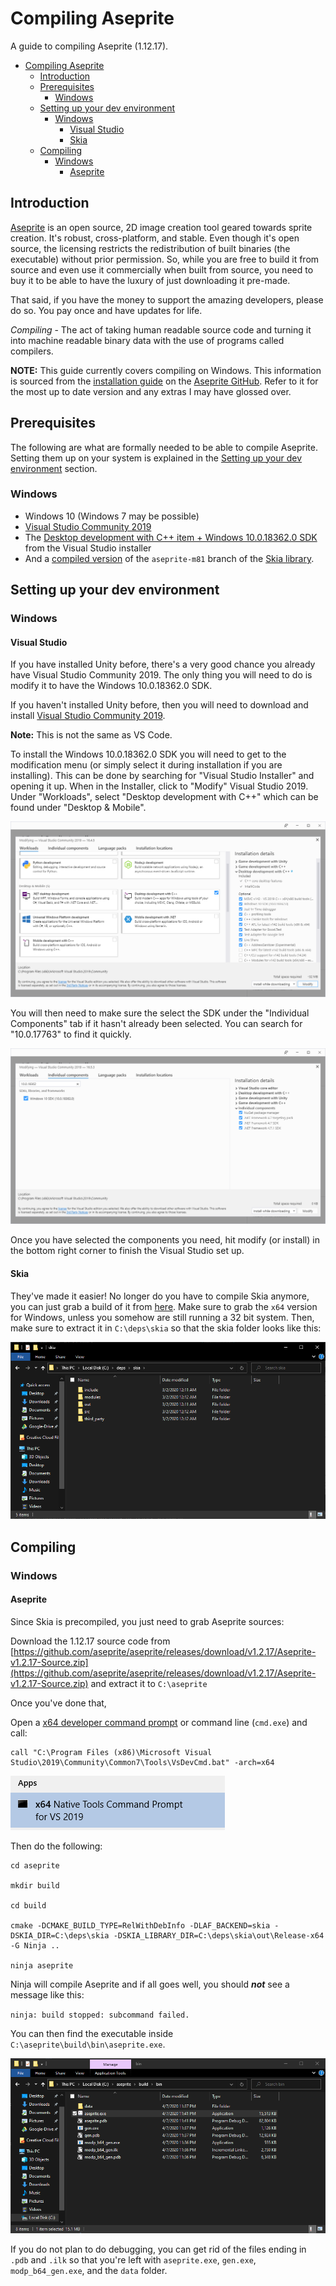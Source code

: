 # Compiling Aseprite

A guide to compiling Aseprite (1.12.17).

- [Compiling Aseprite](#compiling-aseprite)
  - [Introduction](#introduction)
  - [Prerequisites](#prerequisites)
    - [Windows](#windows)
  - [Setting up your dev environment](#setting-up-your-dev-environment)
    - [Windows](#windows-1)
      - [Visual Studio](#visual-studio)
      - [Skia](#skia)
  - [Compiling](#compiling)
    - [Windows](#windows-2)
      - [Aseprite](#aseprite)

## Introduction

[Aseprite](https://aseprite.org/) is an open source, 2D image creation tool geared towards sprite creation. It's robust, cross-platform, and stable. Even though it's open source, the licensing restricts the redistribution of built binaries (the executable) without prior permission. So, while you are free to build it from source and even use it commercially when built from source, you need to buy it to be able to have the luxury of just downloading it pre-made.

That said, if you have the money to support the amazing developers, please do so. You pay once and have updates for life.

*Compiling* - The act of taking human readable source code and turning it into machine readable binary data with the use of programs called compilers.

**NOTE:** This guide currently covers compiling on Windows. This information is sourced from the [installation guide](https://github.com/aseprite/aseprite/blob/master/INSTALL.md) on the [Aseprite GitHub](https://github.com/aseprite/aseprite). Refer to it for the most up to date version and any extras I may have glossed over. 

## Prerequisites

The following are what are formally needed to be able to compile Aseprite. Setting them up on your system is explained in the [Setting up your dev environment](#setting-up-your-dev-environment) section.

### Windows

- Windows 10 (Windows 7 may be possible)
- [Visual Studio Community 2019](https://visualstudio.microsoft.com/downloads/)
- The [Desktop development with C++ item + Windows 10.0.18362.0 SDK](https://imgur.com/a/7zs51IT) from the Visual Studio installer
- And a [compiled version](https://github.com/aseprite/skia/releases) of the `aseprite-m81` branch of the [Skia library](https://github.com/aseprite/skia#readme).

## Setting up your dev environment

### Windows

#### Visual Studio

If you have installed Unity before, there's a very good chance you already have Visual Studio Community 2019. The only thing you will need to do is modify it to have the Windows 10.0.18362.0 SDK.

If you haven't installed Unity before, then you will need to download and install [Visual Studio Community 2019](https://visualstudio.microsoft.com/downloads/).

**Note:** This is not the same as VS Code.

To install the Windows 10.0.18362.0 SDK you will need to get to the modification menu (or simply select it during installation if you are installing). This can be done by searching for "Visual Studio Installer" and opening it up. When in the Installer, click to "Modify" Visual Studio 2019. Under "Workloads", select "Desktop development with C++" which can be found under "Desktop & Mobile".

![Windows 10 Visual Studio C++ Option](img/windows_vs_cpp_opt.png)

You will then need to make sure the select the SDK under the "Individual Components" tab if it hasn't already been selected. You can search for "10.0.17763" to find it quickly.

![Windows 10 Visual Studio SDK Option](img/windows_vs_sdk_opt.png)

Once you have selected the components you need, hit modify (or install) in the bottom right corner to finish the Visual Studio set up.

#### Skia

They've made it easier! No longer do you have to compile Skia anymore, you can just grab a build of it from [here](https://github.com/aseprite/skia/releases). Make sure to grab the `x64` version for Windows, unless you somehow are still running a 32 bit system. Then, make sure to extract it in `C:\deps\skia` so that the skia folder looks like this:

![Windows 10 Skia Directory Structure](img/windows_skia_contents.png)

## Compiling

### Windows

#### Aseprite

Since Skia is precompiled, you just need to grab Aseprite sources:

Download the 1.12.17 source code from [https://github.com/aseprite/aseprite/releases/download/v1.2.17/Aseprite-v1.2.17-Source.zip](https://github.com/aseprite/aseprite/releases/download/v1.2.17/Aseprite-v1.2.17-Source.zip) and extract it to `C:\aseprite`

Once you've done that,

Open a [x64 developer command prompt](https://docs.microsoft.com/en-us/dotnet/framework/tools/developer-command-prompt-for-vs)
or command line (`cmd.exe`) and call:

```
call "C:\Program Files (x86)\Microsoft Visual Studio\2019\Community\Common7\Tools\VsDevCmd.bat" -arch=x64
```

![Windows Developer Console x64](img/windows_developer_console_x64.png)

Then do the following:

```
cd aseprite

mkdir build

cd build

cmake -DCMAKE_BUILD_TYPE=RelWithDebInfo -DLAF_BACKEND=skia -DSKIA_DIR=C:\deps\skia -DSKIA_LIBRARY_DIR=C:\deps\skia\out\Release-x64 -G Ninja ..

ninja aseprite
```

Ninja will compile Aseprite and if all goes well, you should ***not*** see a message like this:

`ninja: build stopped: subcommand failed.`

You can then find the executable inside `C:\aseprite\build\bin\aseprite.exe`.

![Windows Aseprite Build Bin](img/windows_build_success_aseprite_bin.png)

If you do not plan to do debugging, you can get rid of the files ending in `.pdb` and `.ilk` so that you're left with `aseprite.exe`, `gen.exe`, `modp_b64_gen.exe`, and the `data` folder.
